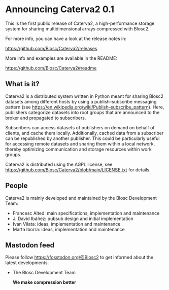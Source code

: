 Announcing Caterva2 0.1
=======================

This is the first public release of Caterva2, a high-performance storage
system for sharing multidimensional arrays compressed with Blosc2.

For more info, you can have a look at the release notes in:

https://github.com/Blosc/Caterva2/releases

More info and examples are available in the README:

https://github.com/Blosc/Caterva2#readme

## What is it?

Caterva2 is a distributed system written in Python meant for sharing Blosc2
datasets among different hosts by using a publish–subscribe messaging pattern
(see https://en.wikipedia.org/wiki/Publish–subscribe_pattern).  Here,
publishers categorize datasets into root groups that are announced to the
broker and propagated to subscribers.

Subscribers can access datasets of publishers on demand on behalf of clients,
and cache them locally. Additionally, cached data from a subscriber can be
republished by another publisher. This could be particularly useful for
accessing remote datasets and sharing them within a local network, thereby
optimizing communication and storage resources within work groups.

Caterva2 is distributed using the AGPL license, see
https://github.com/Blosc/Caterva2/blob/main/LICENSE.txt
for details.

## People

Caterva2 is mainly developed and maintained by the Blosc Development Team:

* Francesc Alted: main specifications, implementation and maintenance
* J. David Ibáñez: pubsub design and initial implementation
* Ivan Vilata: ideas, implementation and maintenance
* Marta Iborra: ideas, implementation and maintenance

## Mastodon feed

Please follow https://fosstodon.org/@Blosc2 to get informed about the latest
developments.

- The Blosc Development Team

  **We make compression better**
